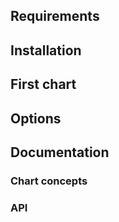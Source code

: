 ## Requirements

## Installation

## First chart

## Options

## Documentation

### Chart concepts

### API
